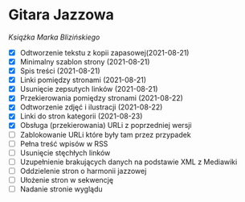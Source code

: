 # Gitara Jazzowa

_Książka Marka Blizińskiego_

- [x] Odtworzenie tekstu z kopii zapasowej(2021-08-21)
- [x] Minimalny szablon strony (2021-08-21)
- [x] Spis treści (2021-08-21)
- [x] Linki pomiędzy stronami (2021-08-21)
- [x] Usunięcie zepsutych linków (2021-08-21)
- [x] Przekierowania pomiędzy stronami (2021-08-22)
- [x] Odtworzenie zdjęć i ilustracji (2021-08-22)
- [x] Linki do stron kategorii (2021-08-23)
- [x] Obsługa (przekierowania) URLi z poprzedniej wersji
- [ ] Zablokowanie URLi które były tam przez przypadek
- [ ] Pełna treść wpisów w RSS
- [ ] Usunięcie stęchłych linków
- [ ] Uzupełnienie brakujących danych na podstawie XML z Mediawiki
- [ ] Oddzielenie stron o harmonii jazzowej
- [ ] Ułożenie stron w sekwencję
- [ ] Nadanie stronie wyglądu
